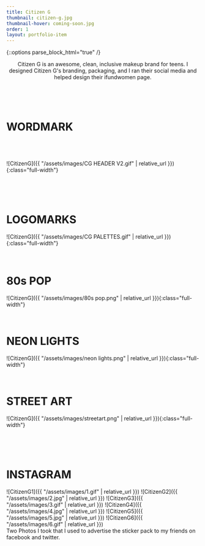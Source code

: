 ```yaml
---
title: Citizen G
thumbnail: citizen-g.jpg
thumbnail-hover: coming-soon.jpg
order: 1
layout: portfolio-item
---
```

{::options parse_block_html="true" /}
<center>Citizen G is an awesome, clean, inclusive makeup brand for teens. I designed Citizen G's branding, packaging, and I ran their social media and helped design their ifundwomen page. </center>

<br><br><br>
<h1>WORDMARK</h1><br><br><br>
![CitizenG]({{ "/assets/images/CG HEADER V2.gif" | relative_url }}){:class="full-width"}

<br><br><br>
<h1>LOGOMARKS</h1>
![CitizenG]({{ "/assets/images/CG PALETTES.gif" | relative_url }}){:class="full-width"}
<br><br><br>

<h1>80s POP</h1>

![CitizenG]({{ "/assets/images/80s pop.png" | relative_url }}){:class="full-width"}

<br>

<h1>NEON LIGHTS</h1>

![CitizenG]({{ "/assets/images/neon lights.png" | relative_url }}){:class="full-width"}

<br>

<h1>STREET ART</h1>

![CitizenG]({{ "/assets/images/streetart.png" | relative_url }}){:class="full-width"}



<br><br><br>
<div class="Citizen-G-container">
<h1>INSTAGRAM</h1>
![CitizenG1]({{ "/assets/images/1.gif" | relative_url }})
![CitizenG2]({{ "/assets/images/2.jpg" | relative_url }})
![CitizenG3]({{ "/assets/images/3.gif" | relative_url }})
![CitizenG4]({{ "/assets/images/4.jpg" | relative_url }})
![CitizenG5]({{ "/assets/images/5.jpg" | relative_url }})
![CitizenG6]({{ "/assets/images/6.gif" | relative_url }})
</div>
 Two Photos I took that I used to advertise the sticker pack to my friends on facebook and twitter.

